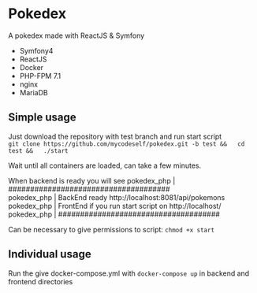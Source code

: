 # Pokedex
A pokedex made with ReactJS & Symfony
- Symfony4
- ReactJS
- Docker
- PHP-FPM 7.1
- nginx
- MariaDB

## Simple usage
Just download the repository with test branch and run start script  
`git clone https://github.com/mycodeself/pokedex.git -b test &&  
cd test &&  
./start`

Wait until all containers are loaded, can take a few minutes. 

When backend is ready you will see
 pokedex_php | #####################################  
 pokedex_php | BackEnd ready http://localhost:8081/api/pokemons  
 pokedex_php | FrontEnd if you run start script on http://localhost/  
 pokedex_php | #####################################


Can be necessary to give permissions to script:
`chmod +x start`

## Individual usage
Run the give docker-compose.yml with `docker-compose up` in backend and frontend directories
